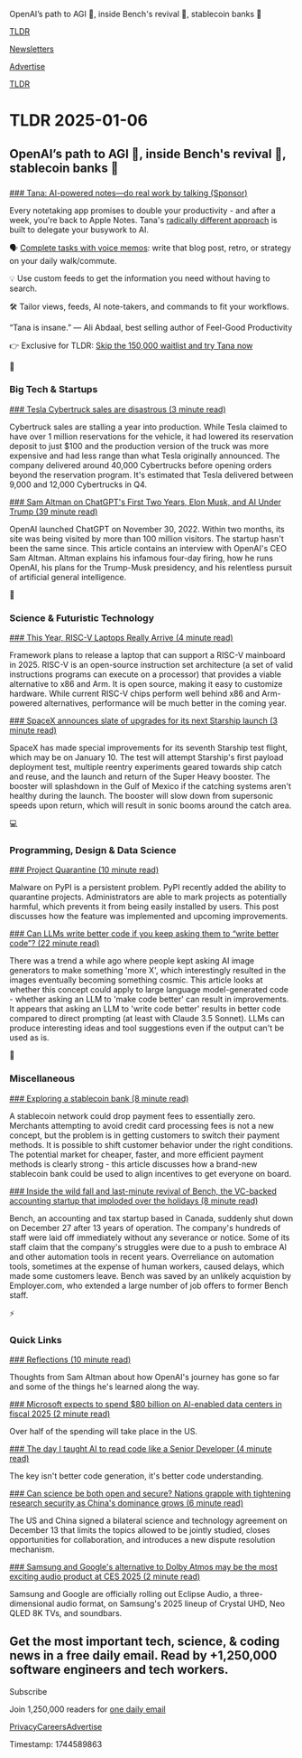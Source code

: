 OpenAI’s path to AGI 🤖, inside Bench's revival 📒, stablecoin banks 🏦

[TLDR](/)

[Newsletters](/newsletters)

[Advertise](https://advertise.tldr.tech/)

[TLDR](/)

# TLDR 2025-01-06

## OpenAI’s path to AGI 🤖, inside Bench's revival 📒, stablecoin banks 🏦

### 

[### Tana: AI-powered notes—do real work by talking (Sponsor)](https://tana.inc/tldr-early-access?utm_source=newsletter&amp;utm_medium=email&amp;utm_campaign=tldr_newsletter&amp;utm_content=primary_jan)

Every notetaking app promises to double your productivity - and after a week, you're back to Apple Notes. Tana's [radically different approach](https://tana.inc/tldr-early-access?utm_source=newsletter&utm_medium=email&utm_campaign=tldr_newsletter&utm_content=primary_jan) is built to delegate your busywork to AI.

🗣️ [Complete tasks with voice memos](https://tana.inc/tldr-early-access?utm_source=newsletter&utm_medium=email&utm_campaign=tldr_newsletter&utm_content=primary_jan): write that blog post, retro, or strategy on your daily walk/commute.

💡 Use custom feeds to get the information you need without having to search.

🛠️ Tailor views, feeds, AI note-takers, and commands to fit your workflows.

“Tana is insane.” — Ali Abdaal, best selling author of Feel-Good Productivity

👉 Exclusive for TLDR: [Skip the 150,000 waitlist and try Tana now](https://tana.inc/tldr-early-access?utm_source=newsletter&utm_medium=email&utm_campaign=tldr_newsletter&utm_content=primary_jan)

📱

### Big Tech & Startups

[### Tesla Cybertruck sales are disastrous (3 minute read)](https://electrek.co/2025/01/02/tesla-cybertruck-sales-are-disastrous/?utm_source=tldrnewsletter)

Cybertruck sales are stalling a year into production. While Tesla claimed to have over 1 million reservations for the vehicle, it had lowered its reservation deposit to just $100 and the production version of the truck was more expensive and had less range than what Tesla originally announced. The company delivered around 40,000 Cybertrucks before opening orders beyond the reservation program. It's estimated that Tesla delivered between 9,000 and 12,000 Cybertrucks in Q4.

[### Sam Altman on ChatGPT's First Two Years, Elon Musk, and AI Under Trump (39 minute read)](https://www.bloomberg.com/features/2025-sam-altman-interview/?accessToken=eyJhbGciOiJIUzI1NiIsInR5cCI6IkpXVCJ9.eyJzb3VyY2UiOiJTdWJzY3JpYmVyR2lmdGVkQXJ0aWNsZSIsImlhdCI6MTczNjEzMjE3OCwiZXhwIjoxNzM2NzM2OTc4LCJhcnRpY2xlSWQiOiJTUE1ZR0FUMEFGQjQwMCIsImJjb25uZWN0SWQiOiJFQTExNDNDNTM4NEE0RUY5QTg5RjJEN0IxMTg2MzcwOSJ9.AxnZ8mZEzuuWIZD_IgfdbApBlhfGVh-OSFhySrbbTV8&amp;utm_source=tldrnewsletter)

OpenAI launched ChatGPT on November 30, 2022. Within two months, its site was being visited by more than 100 million visitors. The startup hasn't been the same since. This article contains an interview with OpenAI's CEO Sam Altman. Altman explains his infamous four-day firing, how he runs OpenAI, his plans for the Trump-Musk presidency, and his relentless pursuit of artificial general intelligence.

🚀

### Science & Futuristic Technology

[### This Year, RISC-V Laptops Really Arrive (4 minute read)](https://spectrum.ieee.org/risc-v-laptops?utm_source=tldrnewsletter)

Framework plans to release a laptop that can support a RISC-V mainboard in 2025. RISC-V is an open-source instruction set architecture (a set of valid instructions programs can execute on a processor) that provides a viable alternative to x86 and Arm. It is open source, making it easy to customize hardware. While current RISC-V chips perform well behind x86 and Arm-powered alternatives, performance will be much better in the coming year.

[### SpaceX announces slate of upgrades for its next Starship launch (3 minute read)](https://www.chron.com/culture/article/spacex-starship-launch-7-20013963.php?utm_source=tldrnewsletter)

SpaceX has made special improvements for its seventh Starship test flight, which may be on January 10. The test will attempt Starship's first payload deployment test, multiple reentry experiments geared towards ship catch and reuse, and the launch and return of the Super Heavy booster. The booster will splashdown in the Gulf of Mexico if the catching systems aren't healthy during the launch. The booster will slow down from supersonic speeds upon return, which will result in sonic booms around the catch area.

💻

### Programming, Design & Data Science

[### Project Quarantine (10 minute read)](https://blog.pypi.org/posts/2024-12-30-quarantine/?utm_source=tldrnewsletter)

Malware on PyPI is a persistent problem. PyPI recently added the ability to quarantine projects. Administrators are able to mark projects as potentially harmful, which prevents it from being easily installed by users. This post discusses how the feature was implemented and upcoming improvements.

[### Can LLMs write better code if you keep asking them to “write better code”? (22 minute read)](https://minimaxir.com/2025/01/write-better-code/?utm_source=tldrnewsletter)

There was a trend a while ago where people kept asking AI image generators to make something 'more X', which interestingly resulted in the images eventually becoming something cosmic. This article looks at whether this concept could apply to large language model-generated code - whether asking an LLM to 'make code better' can result in improvements. It appears that asking an LLM to 'write code better' results in better code compared to direct prompting (at least with Claude 3.5 Sonnet). LLMs can produce interesting ideas and tool suggestions even if the output can't be used as is.

🎁

### Miscellaneous

[### Exploring a stablecoin bank (8 minute read)](https://x.com/bridge__harris/status/1875245405673238796?s=12&amp;utm_source=tldrnewsletter)

A stablecoin network could drop payment fees to essentially zero. Merchants attempting to avoid credit card processing fees is not a new concept, but the problem is in getting customers to switch their payment methods. It is possible to shift customer behavior under the right conditions. The potential market for cheaper, faster, and more efficient payment methods is clearly strong - this article discusses how a brand-new stablecoin bank could be used to align incentives to get everyone on board.

[### Inside the wild fall and last-minute revival of Bench, the VC-backed accounting startup that imploded over the holidays (8 minute read)](https://techcrunch.com/2025/01/03/inside-the-wild-fall-and-last-minute-revival-of-bench-the-vc-backed-accounting-startup-that-imploded-over-the-holidays/?utm_source=tldrnewsletter)

Bench, an accounting and tax startup based in Canada, suddenly shut down on December 27 after 13 years of operation. The company's hundreds of staff were laid off immediately without any severance or notice. Some of its staff claim that the company's struggles were due to a push to embrace AI and other automation tools in recent years. Overreliance on automation tools, sometimes at the expense of human workers, caused delays, which made some customers leave. Bench was saved by an unlikely acquistion by Employer.com, who extended a large number of job offers to former Bench staff.

⚡

### Quick Links

[### Reflections (10 minute read)](https://blog.samaltman.com/reflections?utm_source=tldrnewsletter)

Thoughts from Sam Altman about how OpenAI's journey has gone so far and some of the things he's learned along the way.

[### Microsoft expects to spend $80 billion on AI-enabled data centers in fiscal 2025 (2 minute read)](https://www.cnbc.com/2025/01/03/microsoft-expects-to-spend-80-billion-on-ai-data-centers-in-fy-2025.html?utm_source=tldrnewsletter)

Over half of the spending will take place in the US.

[### The day I taught AI to read code like a Senior Developer (4 minute read)](https://nmn.gl/blog/ai-senior-developer?utm_source=tldrnewsletter)

The key isn't better code generation, it's better code understanding.

[### Can science be both open and secure? Nations grapple with tightening research security as China's dominance grows (6 minute read)](https://theconversation.com/can-science-be-both-open-and-secure-nations-grapple-with-tightening-research-security-as-chinas-dominance-grows-244112?utm_source=tldrnewsletter)

The US and China signed a bilateral science and technology agreement on December 13 that limits the topics allowed to be jointly studied, closes opportunities for collaboration, and introduces a new dispute resolution mechanism.

[### Samsung and Google's alternative to Dolby Atmos may be the most exciting audio product at CES 2025 (2 minute read)](https://www.zdnet.com/home-and-office/home-entertainment/samsung-and-googles-alternative-to-dolby-atmos-may-be-the-most-exciting-audio-product-at-ces-2025/?utm_source=tldrnewsletter)

Samsung and Google are officially rolling out Eclipse Audio, a three-dimensional audio format, on Samsung's 2025 lineup of Crystal UHD, Neo QLED 8K TVs, and soundbars.

## Get the most important tech, science, & coding news in a free daily email. Read by +1,250,000 software engineers and tech workers.

Subscribe

Join 1,250,000 readers for [one daily email](/api/latest/tech)

[Privacy](/privacy)[Careers](https://jobs.ashbyhq.com/tldr.tech)[Advertise](/tech/advertise)

Timestamp: 1744589863